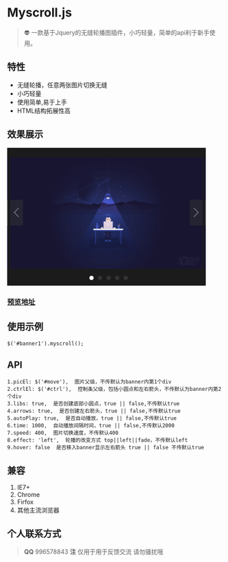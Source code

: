 # Myscroll.js
> 👽 一款基于Jquery的无缝轮播图插件，小巧轻量，简单的api利于新手使用。

## 特性
 + 无缝轮播，任意两张图片切换无缝
 + 小巧轻量
 + 使用简单,易于上手
 + HTML结构拓展性高

## 效果展示
![qrcode.png](https://raw.githubusercontent.com/MingShined/myscroll.js/master/images/example.png)
### [预览地址](http://www.jq22.com/yanshi17444)

## 使用示例
    $('#banner1').myscroll();

## API
    1.picEl: $('#move'),  图片父级，不传默认为banner内第1个div
    2.ctrlEl: $('#ctrl'),  控制条父级，包括小圆点和左右箭头，不传默认为banner内第2个div
    3.libs: true,  是否创建底部小圆点，true || false,不传默认true
    4.arrows: true,  是否创建左右箭头，true || false,不传默认true
    5.autoPlay: true,  是否自动播放，true || false,不传默认true
    6.time: 1000,  自动播放间隔时间，true || false,不传默认2000
    7.speed: 400,  图片切换速度，不传默认400
    8.effect: 'left',  轮播的改变方式 top||left||fade，不传默认left
    9.hover: false  是否移入banner显示左右箭头 true || false 不传默认true

## 兼容
1. IE7+
2. Chrome
3. Firfox
4. 其他主流浏览器

## 个人联系方式

> **QQ** 996578843 
> **注** 仅用于用于反馈交流 请勿骚扰哦 